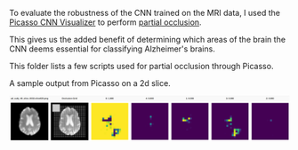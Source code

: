 To evaluate the robustness of the CNN trained on the MRI data, I used the [Picasso CNN Visualizer](https://github.com/merantix/picasso) to perform [partial occlusion](https://arxiv.org/pdf/1311.2901.pdf).

This gives us the added benefit of determining which areas of the brain the CNN deems essential for classifying Alzheimer's brains.

This folder lists a few scripts used for partial occlusion through Picasso.

A sample output from Picasso on a 2d slice.

![Sample picasso output](sampleoutput.png)
